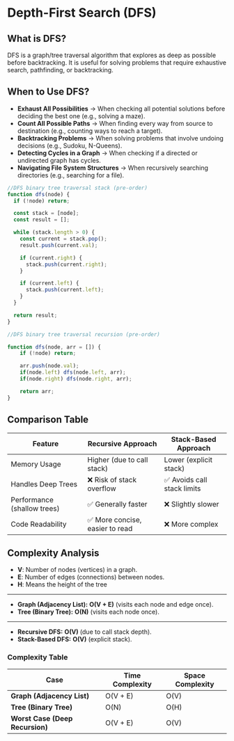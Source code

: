 
# Depth-First Search (DFS)  

## What is DFS?  
DFS is a graph/tree traversal algorithm that explores as deep as possible before backtracking. It is useful for solving problems that require exhaustive search, pathfinding, or backtracking.  

## When to Use DFS?  

- **Exhaust All Possibilities** → When checking all potential solutions before deciding the best one (e.g., solving a maze).  
- **Count All Possible Paths** → When finding every way from source to destination (e.g., counting ways to reach a target).  
- **Backtracking Problems** → When solving problems that involve undoing decisions (e.g., Sudoku, N-Queens).  
- **Detecting Cycles in a Graph** → When checking if a directed or undirected graph has cycles.  
- **Navigating File System Structures** → When recursively searching directories (e.g., searching for a file).  

```javascript
//DFS binary tree traversal stack (pre-order)
function dfs(node) {
  if (!node) return;

  const stack = [node];
  const result = [];

  while (stack.length > 0) {
    const current = stack.pop();
    result.push(current.val);

    if (current.right) {
      stack.push(current.right);
    }

    if (current.left) {
      stack.push(current.left);
    }
  }

  return result;
}
```

```javascript
//DFS binary tree traversal recursion (pre-order)

function dfs(node, arr = []) {
    if (!node) return;

    arr.push(node.val);
    if(node.left) dfs(node.left, arr);
    if(node.right) dfs(node.right, arr);

    return arr;
}
```

## Comparison Table  

| Feature                         | Recursive Approach             | Stack-Based Approach           |
|----------------------------------|--------------------------------|--------------------------------|
| Memory Usage                    | Higher (due to call stack)     | Lower (explicit stack)         |
| Handles Deep Trees               | ❌ Risk of stack overflow      | ✅ Avoids call stack limits     |
| Performance (shallow trees)      | ✅ Generally faster            | ❌ Slightly slower              |
| Code Readability                 | ✅ More concise, easier to read| ❌ More complex                 |


## Complexity Analysis

- **V**: Number of nodes (vertices) in a graph.
- **E**: Number of edges (connections) between nodes.
- **H**: Means the height of the tree
---
- **Graph (Adjacency List):** **O(V + E)** (visits each node and edge once).
- **Tree (Binary Tree):** **O(N)** (visits each node once).
---
- **Recursive DFS:** **O(V)** (due to call stack depth).
- **Stack-Based DFS:** **O(V)** (explicit stack).

### Complexity Table

| Case                        | Time Complexity | Space Complexity |
|-----------------------------|-----------------|------------------|
| **Graph (Adjacency List)**   | O(V + E)        | O(V)             |
| **Tree (Binary Tree)**       | O(N)            | O(H)             |
| **Worst Case (Deep Recursion)** | O(V + E)        | O(V)             |
